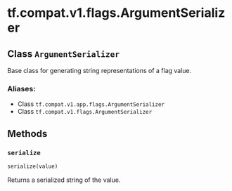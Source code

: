 <div itemscope itemtype="http://developers.google.com/ReferenceObject">
<meta itemprop="name" content="tf.compat.v1.flags.ArgumentSerializer" />
<meta itemprop="path" content="Stable" />
<meta itemprop="property" content="serialize"/>
</div>

# tf.compat.v1.flags.ArgumentSerializer

## Class `ArgumentSerializer`

Base class for generating string representations of a flag value.



### Aliases:

* Class `tf.compat.v1.app.flags.ArgumentSerializer`
* Class `tf.compat.v1.flags.ArgumentSerializer`

<!-- Placeholder for "Used in" -->


## Methods

<h3 id="serialize"><code>serialize</code></h3>

``` python
serialize(value)
```

Returns a serialized string of the value.




